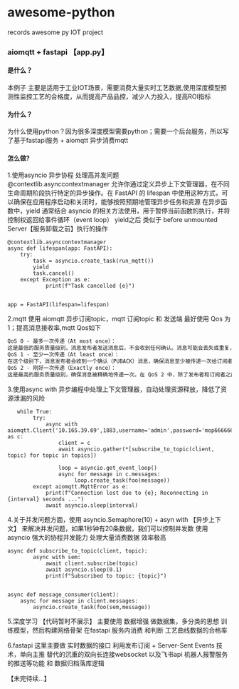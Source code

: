 # awesome-python
records awesome py IOT project

### aiomqtt + fastapi 【app.py】

#### 是什么？  
本例子 主要是适用于工业IOT场景，需要消费大量实时工艺数据,使用深度模型预测性监控工艺的合格度，从而提高产品品控，减少人力投入，提高ROI指标  
#### 为什么？  
为什么使用python？因为很多深度模型需要python；需要一个后台服务，所以写了基于fastapi服务 + aiomqtt 异步消费mqtt
#### 怎么做?  
1.使用asyncio 异步协程 处理高并发问题  
@contextlib.asynccontextmanager 允许你通过定义异步上下文管理器，在不同生命周期阶段执行特定的异步操作。在 FastAPI 的 lifespan 中使用这种方式，可以确保在应用程序启动和关闭时，能够按照预期地管理异步任务和资源
在异步函数中，yield 通常结合 asyncio 的相关方法使用，用于暂停当前函数的执行，并将控制权返回给事件循环（event loop）
yield之后 类似于 before unmounted Server【服务卸载之前】执行的操作

```python3
@contextlib.asynccontextmanager
async def lifespan(app: FastAPI):
    try:
        task = asyncio.create_task(run_mqtt())
        yield
        task.cancel()
    except Exception as e:
            print(f"Task cancelled {e}")
            

app = FastAPI(lifespan=lifespan)

```


2.mqtt 使用 aiomqtt 异步订阅topic，mqtt 订阅topic 和 发送端 最好使用 Qos 为 1；提高消息接收率,mqtt Qos如下  
```txt
QoS 0 - 最多一次传递（At most once）：
这是最低的服务质量级别，消息发布者发送消息后，不会收到任何确认。消息可能会丢失或重复，也没有重新传输的机制。适用于实时性要求不高，且消息丢失或重复对系统影响不大的场景。
QoS 1 - 至少一次传递（At least once）：
在这个级别下，消息发布者会收到一个确认（PUBACK）消息，确保消息至少被传递一次给订阅者。如果发布者没有收到确认，它会重新发送消息，这样可以确保消息最终被接收。这种确认机制保证了消息不会丢失，但可能会导致消息重复
QoS 2 - 刚好一次传递（Exactly once）：
这是最高的服务质量级别，确保消息被精确地传递一次。在 QoS 2 中，除了发布者和订阅者之间的确认（PUBREC、PUBREL 和 PUBCOMP）外，还使用了消息排重和顺序控制。虽然 QoS 2 提供了最高的可靠性，但由于需要更多的通信开销和处理，因此它可能会导致一些性能损失。
```

3.使用async with 异步编程中处理上下文管理器，自动处理资源释放，降低了资源泄漏的风险

```python3
   while True:
        try:
            async with aiomqtt.Client('10.165.39.69',1883,username='admin',password='mop666666') as c:
                client = c
                await asyncio.gather(*[subscribe_to_topic(client, topic) for topic in topics])

                loop = asyncio.get_event_loop()
                async for message in c.messages:
                     loop.create_task(foo(message))
        except aiomqtt.MqttError as e:
            print(f"Connection lost due to {e}; Reconnecting in {interval} seconds ...")
            await asyncio.sleep(interval)

```

4.关于并发问题方面，使用 asyncio.Semaphore(10) + asyn with 【异步上下文】 来解决并发问题，如果1秒钟有20条数据，我们可以控制并发数 使用 asyncio 强大的协程并发能力 处理大量消费数据 效率极高
```python3
async def subscribe_to_topic(client, topic):
        async with sem:
            await client.subscribe(topic)
            await asyncio.sleep(0.1)
            print(f"Subscribed to topic: {topic}")
        

async def message_consumer(client):
    async for message in client.messages:
        asyncio.create_task(foo(sem,message))

```

5.深度学习 【代码暂时不展示】
主要使用 数据增强 做数据集，多分类的思想 训练模型，然后构建网络骨架 在fastapi 服务内消费 和判断 工艺曲线数据的合格率


6.fastapi 这里主要做 实时数据的接口 利用发布订阅 + Server-Sent Events 技术，单向主推 替代的沉重的双向长连接websocket  以及飞书api 机器人报警服务的推送等功能 和 数据归档落库逻辑


【未完待续...】
